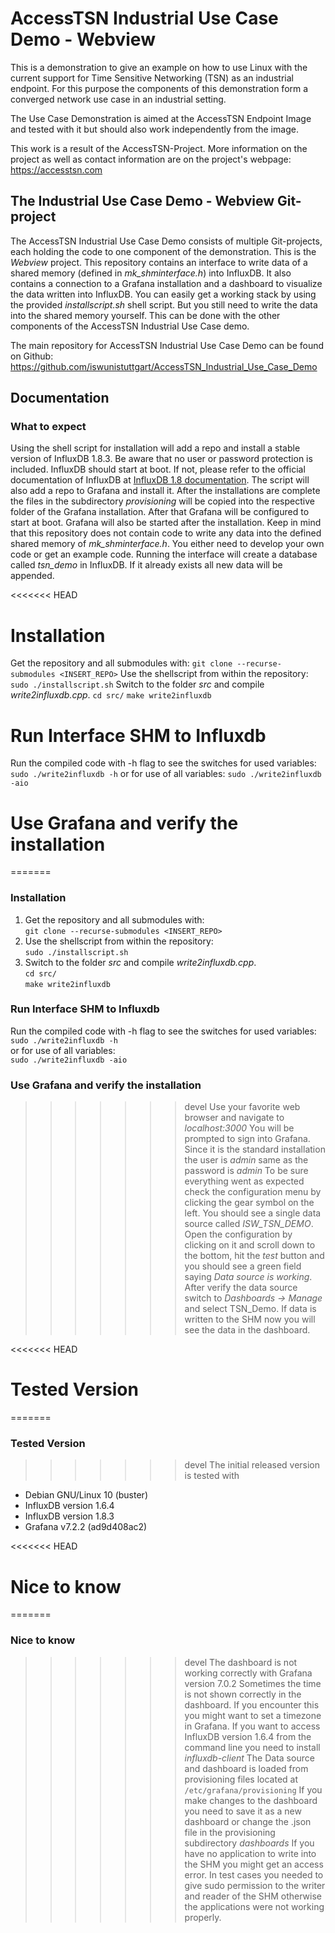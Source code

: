 # AccessTSN Industrial Use Case Demo - Webview
This is a demonstration to give an example on how to use Linux with the current support for Time Sensitive Networking (TSN) as an industrial endpoint. For this purpose the components of this demonstration form a converged network use case in an industrial setting. 

The Use Case Demonstration is aimed at the AccessTSN Endpoint Image and tested with it but should also work independently from the image.

This work is a result of the AccessTSN-Project. More information on the project as well as contact information are on the project's webpage: https://accesstsn.com

## The Industrial Use Case Demo - Webview Git-project

The AccessTSN Industrial Use Case Demo consists of multiple Git-projects, each holding the code to one component of the demonstration. This is the *Webview* project. This repository contains an interface to write data of a shared memory (defined in *mk_shminterface.h*) into InfluxDB. It also contains a connection to a Grafana installation and a dashboard to visualize the data written into InfluxDB. You can easily get a working stack by using the provided *installscript.sh* shell script. But you still need to write the data into the shared memory yourself. This can be done with the other components of the AccessTSN Industrial Use Case demo.

The main repository for AccessTSN Industrial Use Case Demo can be found on Github: https://github.com/iswunistuttgart/AccessTSN_Industrial_Use_Case_Demo

## Documentation 
### What to expect
Using the shell script for installation will add a repo and install a stable version of InfluxDB 1.8.3. Be aware that no user or password protection is included. InfluxDB should start at boot. If not, please refer to the official documentation of InfluxDB at [InfluxDB 1.8 documentation](https://docs.influxdata.com/influxdb/v1.8/). The script will also add a repo to Grafana and install it. After the installations are complete the files in the subdirectory _provisioning_ will be copied into the respective folder of the Grafana installation. After that Grafana will be configured to start at boot. Grafana will also be started after the installation.
Keep in mind that this repository does not contain code to write any data into the defined shared memory of *mk_shminterface.h*. You either need to develop your own code or get an example code.
Running the interface will create a database called _tsn_demo_ in InfluxDB. If it already exists all new data will be appended.

<<<<<<< HEAD
# Installation
Get the repository and all submodules with: 
`git clone --recurse-submodules <INSERT_REPO>`
Use the shellscript from within the repository:
`sudo ./installscript.sh`
Switch to the folder _src_ and compile _write2influxdb.cpp_.
`cd src/`
`make write2influxdb`

# Run Interface SHM to Influxdb
Run the compiled code with -h flag to see the switches for used variables:
`sudo ./write2influxdb -h`
or for use of all variables:
`sudo ./write2influxdb -aio`

# Use Grafana and verify the installation
=======
### Installation
1. Get the repository and all submodules with:  
`git clone --recurse-submodules <INSERT_REPO>`
2. Use the shellscript from within the repository:  
`sudo ./installscript.sh`
3. Switch to the folder _src_ and compile _write2influxdb.cpp_.  
`cd src/`  
`make write2influxdb`

### Run Interface SHM to Influxdb
Run the compiled code with -h flag to see the switches for used variables:  
   `sudo ./write2influxdb -h`  
or for use of all variables:  
`sudo ./write2influxdb -aio`

### Use Grafana and verify the installation
>>>>>>> devel
Use your favorite web browser and navigate to _localhost:3000_
You will be prompted to sign into Grafana. Since it is the standard installation the user is _admin_ same as the password is _admin_
To be sure everything went as expected check the configuration menu by clicking the gear symbol on the left. You should see a single data source called _ISW_TSN_DEMO_. Open the configuration by clicking on it and scroll down to the bottom, hit the _test_ button and you should see a green field saying _Data source is working_. After verify the data source switch to _Dashboards -> Manage_ and select TSN_Demo. If data is written to the SHM now you will see the data in the dashboard.

<<<<<<< HEAD
# Tested Version
=======
### Tested Version
>>>>>>> devel
The initial released version is tested with 
- Debian GNU/Linux 10 (buster)
- InfluxDB version 1.6.4
- InfluxDB version 1.8.3
- Grafana v7.2.2 (ad9d408ac2)


<<<<<<< HEAD
# Nice to know
=======
### Nice to know
>>>>>>> devel
The dashboard is not working correctly with Grafana version 7.0.2
Sometimes the time is not shown correctly in the dashboard. If you encounter this you might want to set a timezone in Grafana.
If you want to access InfluxDB version 1.6.4 from the command line you need to install _influxdb-client_ 
The Data source and dashboard is loaded from provisioning files located at 
`/etc/grafana/provisioning`
If you make changes to the dashboard you need to save it as a new dashboard or change the .json file in the provisioning subdirectory _dashboards_
If you have no application to write into the SHM you might get an access error.
In test cases you needed to give sudo permission to the writer and reader of the SHM otherwise the applications were not working properly.